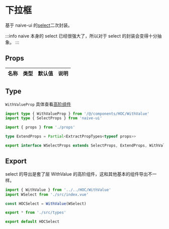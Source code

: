 # 下拉框

基于 naive-ui 的[select](https://www.naiveui.com/zh-CN/os-theme/components/select)二次封装。

:::info
naive 本身的 select 已经很强大了，所以对于 select 的封装会变得十分抽象。
:::

## Props

| 名称 | 类型 | 默认值 | 说明 |
| ---- | ---- | ------ | ---- |

## Type

`WithValueProp` 具体查看[高阶组件](/component/HOC/withValue)

```ts
import type { WithValueProp } from '/@/components/HOC/WithValue'
import type { SelectProps } from 'naive-ui'

import { props } from './props'

type ExtendProps = Partial<ExtractPropTypes<typeof props>>

export interface WSelectProps extends SelectProps, ExtendProps, WithValueProp {}
```

## Export

select 的导出是套了层 WithValue 的高阶组件，这和其他基本的组件导出不一样。

```ts
import { WithValue } from '../../HOC/WithValue'
import WSelect from './src/index.vue'

const HOCSelect = WithValue(WSelect)

export * from './src/types'

export default HOCSelect
```
